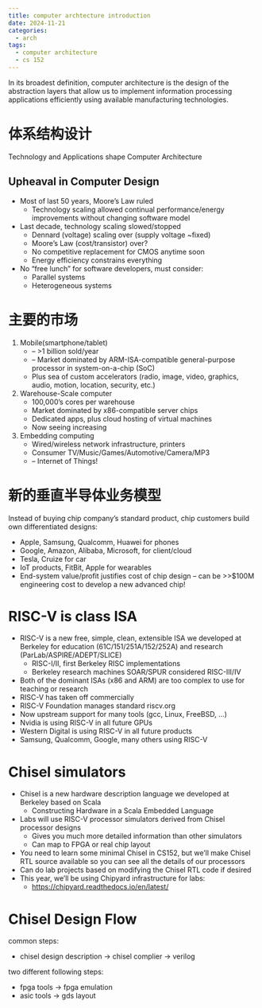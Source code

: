 ```yaml
---
title: computer archtecture introduction
date: 2024-11-21
categories:
  - arch
tags:
  - computer architecture
  - cs 152
---
```


In its broadest definition, computer architecture is the design of
the abstraction layers that allow us to implement information
processing applications efficiently using available manufacturing
technologies.  

# 体系结构设计
Technology and Applications shape Computer Architecture

## Upheaval in Computer Design
*  Most of last 50 years, Moore’s Law ruled
   * Technology scaling allowed continual performance/energy
improvements without changing software model
*  Last decade, technology scaling slowed/stopped
   * Dennard (voltage) scaling over (supply voltage ~fixed)
   * Moore’s Law (cost/transistor) over?
   *  No competitive replacement for CMOS anytime soon
   * Energy efficiency constrains everything
* No “free lunch” for software developers, must consider:
  * Parallel systems
  * Heterogeneous systems

# 主要的市场  
1. Mobile(smartphone/tablet)
   * – >1 billion sold/year
   * – Market dominated by ARM-ISA-compatible general-purpose processor in
system-on-a-chip (SoC)
   * Plus sea of custom accelerators (radio, image, video, graphics, audio,
motion, location, security, etc.)
2. Warehouse-Scale computer
    * 100,000’s cores per warehouse
    * Market dominated by x86-compatible server chips
    * Dedicated apps, plus cloud hosting of virtual machines
    * Now seeing increasing
3. Embedding computing
    * Wired/wireless network infrastructure, printers
    * Consumer TV/Music/Games/Automotive/Camera/MP3
    * – Internet of Things!


# 新的垂直半导体业务模型  
Instead of buying chip company’s standard product, chip
customers build own differentiated designs:
*  Apple, Samsung, Qualcomm, Huawei for phones
*  Google, Amazon, Alibaba, Microsoft, for client/cloud
* Tesla, Cruize for car
* IoT products, FitBit, Apple for wearables
* End-system value/profit justifies cost of chip design
– can be >>$100M engineering cost to develop a new advanced chip!

# RISC-V is class ISA
* RISC-V is a new free, simple, clean, extensible ISA we
developed at Berkeley for education
(61C/151/251A/152/252A) and research
(ParLab/ASPIRE/ADEPT/SLICE)
  *  RISC-I/II, first Berkeley RISC implementations
  * Berkeley research machines SOAR/SPUR considered RISC-III/IV
* Both of the dominant ISAs (x86 and ARM) are too
complex to use for teaching or research
* RISC-V has taken off commercially
* RISC-V Foundation manages standard riscv.org
* Now upstream support for many tools (gcc, Linux,
FreeBSD, …)
* Nvidia is using RISC-V in all future GPUs
* Western Digital is using RISC-V in all future products
* Samsung, Qualcomm, Google, many others using RISC-V


# Chisel simulators
* Chisel is a new hardware description language we
developed at Berkeley based on Scala
  * Constructing Hardware in a Scala Embedded Language
* Labs will use RISC-V processor simulators derived from
Chisel processor designs
  *  Gives you much more detailed information than other simulators
  * Can map to FPGA or real chip layout
* You need to learn some minimal Chisel in CS152, but we’ll
make Chisel RTL source available so you can see all the
details of our processors
* Can do lab projects based on modifying the Chisel RTL
code if desired
* This year, we’ll be using Chipyard infrastructure for labs:
  * https://chipyard.readthedocs.io/en/latest/

# Chisel Design Flow
common steps:   
* chisel design description -> chisel complier -> verilog    

two different following steps: 
* fpga tools -> fpga emulation  
* asic tools -> gds layout

